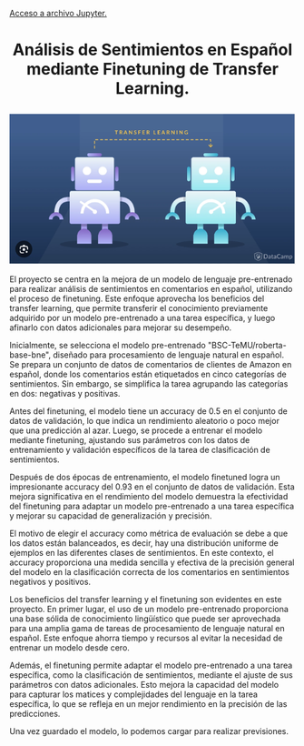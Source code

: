 [Acceso a archivo Jupyter.](https://github.com/mantiads/trasnformers/blob/main/1_5_fine_tunned.ipynb)

# <p align="center"> Análisis de Sentimientos en Español mediante Finetuning de Transfer Learning.</p>

![Data Analytics](/img/transfer_learning.PNG)

El proyecto se centra en la mejora de un modelo de lenguaje pre-entrenado para realizar análisis de sentimientos en comentarios en español, utilizando el proceso de finetuning. Este enfoque aprovecha los beneficios del transfer learning, que permite transferir el conocimiento previamente adquirido por un modelo pre-entrenado a una tarea específica, y luego afinarlo con datos adicionales para mejorar su desempeño.

Inicialmente, se selecciona el modelo pre-entrenado "BSC-TeMU/roberta-base-bne", diseñado para procesamiento de lenguaje natural en español. Se prepara un conjunto de datos de comentarios de clientes de Amazon en español, donde los comentarios están etiquetados en cinco categorías de sentimientos. Sin embargo, se simplifica la tarea agrupando las categorías en dos: negativas y positivas.

Antes del finetuning, el modelo tiene un accuracy de 0.5 en el conjunto de datos de validación, lo que indica un rendimiento aleatorio o poco mejor que una predicción al azar. Luego, se procede a entrenar el modelo mediante finetuning, ajustando sus parámetros con los datos de entrenamiento y validación específicos de la tarea de clasificación de sentimientos.

Después de dos épocas de entrenamiento, el modelo finetuned logra un impresionante accuracy del 0.93 en el conjunto de datos de validación. Esta mejora significativa en el rendimiento del modelo demuestra la efectividad del finetuning para adaptar un modelo pre-entrenado a una tarea específica y mejorar su capacidad de generalización y precisión.

El motivo de elegir el accuracy como métrica de evaluación se debe a que los datos están balanceados, es decir, hay una distribución uniforme de ejemplos en las diferentes clases de sentimientos. En este contexto, el accuracy proporciona una medida sencilla y efectiva de la precisión general del modelo en la clasificación correcta de los comentarios en sentimientos negativos y positivos.

Los beneficios del transfer learning y el finetuning son evidentes en este proyecto. En primer lugar, el uso de un modelo pre-entrenado proporciona una base sólida de conocimiento lingüístico que puede ser aprovechada para una amplia gama de tareas de procesamiento de lenguaje natural en español. Este enfoque ahorra tiempo y recursos al evitar la necesidad de entrenar un modelo desde cero.

Además, el finetuning permite adaptar el modelo pre-entrenado a una tarea específica, como la clasificación de sentimientos, mediante el ajuste de sus parámetros con datos adicionales. Esto mejora la capacidad del modelo para capturar los matices y complejidades del lenguaje en la tarea específica, lo que se refleja en un mejor rendimiento en la precisión de las predicciones.

Una vez guardado el modelo, lo podemos cargar para realizar previsiones.
